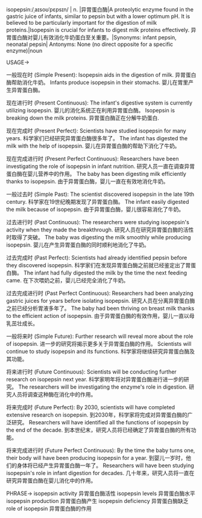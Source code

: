 isopepsin:/ˌaɪsoʊˈpɛpsɪn/ | n. |异胃蛋白酶|A proteolytic enzyme found in the gastric juice of infants, similar to pepsin but with a lower optimum pH.  It is believed to be particularly important for the digestion of milk proteins.|Isopepsin is crucial for infants to digest milk proteins effectively. 异胃蛋白酶对婴儿有效消化牛奶蛋白至关重要。|Synonyms:  infant pepsin, neonatal pepsin| Antonyms: None (no direct opposite for a specific enzyme)|noun


USAGE->

一般现在时 (Simple Present):
Isopepsin aids in the digestion of milk. 异胃蛋白酶帮助消化牛奶。
Infants produce isopepsin in their stomachs. 婴儿在胃里产生异胃蛋白酶。

现在进行时 (Present Continuous):
The infant's digestive system is currently utilizing isopepsin. 婴儿的消化系统正在利用异胃蛋白酶。
Isopepsin is breaking down the milk proteins. 异胃蛋白酶正在分解牛奶蛋白.

现在完成时 (Present Perfect):
Scientists have studied isopepsin for many years. 科学家们已经研究异胃蛋白酶很多年了。
The infant has digested the milk with the help of isopepsin. 婴儿在异胃蛋白酶的帮助下消化了牛奶。

现在完成进行时 (Present Perfect Continuous):
Researchers have been investigating the role of isopepsin in infant nutrition. 研究人员一直在调查异胃蛋白酶在婴儿营养中的作用。
The baby has been digesting milk efficiently thanks to isopepsin.  由于异胃蛋白酶，婴儿一直在有效地消化牛奶。

一般过去时 (Simple Past):
The scientist discovered isopepsin in the late 19th century.  科学家在19世纪晚期发现了异胃蛋白酶。
The infant easily digested the milk because of isopepsin. 由于异胃蛋白酶，婴儿很容易消化了牛奶。


过去进行时 (Past Continuous):
The researchers were studying isopepsin's activity when they made the breakthrough.  研究人员在研究异胃蛋白酶的活性时取得了突破。
The baby was digesting the milk smoothly while producing isopepsin. 婴儿在产生异胃蛋白酶的同时顺利地消化了牛奶。


过去完成时 (Past Perfect):
Scientists had already identified pepsin before they discovered isopepsin. 科学家们在发现异胃蛋白酶之前就已经鉴定出了胃蛋白酶。
The infant had fully digested the milk by the time the next feeding came. 在下次喂奶之前，婴儿已经完全消化了牛奶。

过去完成进行时 (Past Perfect Continuous):
Researchers had been analyzing gastric juices for years before isolating isopepsin. 研究人员在分离异胃蛋白酶之前已经分析胃液多年了。
The baby had been thriving on breast milk thanks to the efficient action of isopepsin.  由于异胃蛋白酶的有效作用，婴儿一直以母乳茁壮成长。


一般将来时 (Simple Future):
Further research will reveal more about the role of isopepsin.  进一步的研究将揭示更多关于异胃蛋白酶的作用。
Scientists will continue to study isopepsin and its functions. 科学家将继续研究异胃蛋白酶及其功能。

将来进行时 (Future Continuous):
Scientists will be conducting further research on isopepsin next year. 科学家明年将对异胃蛋白酶进行进一步的研究。
The researchers will be investigating the enzyme's role in digestion. 研究人员将调查这种酶在消化中的作用。

将来完成时 (Future Perfect):
By 2030, scientists will have completed extensive research on isopepsin. 到2030年，科学家将完成对异胃蛋白酶的广泛研究。
Researchers will have identified all the functions of isopepsin by the end of the decade. 到本世纪末，研究人员将已经确定了异胃蛋白酶的所有功能。

将来完成进行时 (Future Perfect Continuous):
By the time the baby turns one, their body will have been producing isopepsin for a year. 到婴儿一岁时，他们的身体将已经产生异胃蛋白酶一年了。
Researchers will have been studying isopepsin's role in infant digestion for decades.  几十年来，研究人员将一直在研究异胃蛋白酶在婴儿消化中的作用。


PHRASE->
isopepsin activity 异胃蛋白酶活性
isopepsin levels 异胃蛋白酶水平
isopepsin production 异胃蛋白酶产生
isopepsin deficiency 异胃蛋白酶缺乏
role of isopepsin 异胃蛋白酶的作用
